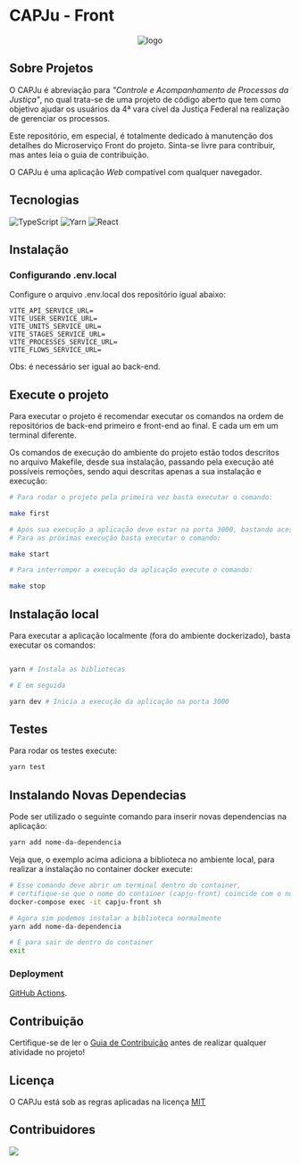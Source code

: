 # CAPJu - Front

<div align="center">
  <img src="https://i.imgur.com/0KsqIUe.png" alt="logo">
</div>

## Sobre Projetos

O CAPJu é abreviação para _"Controle e Acompanhamento de Processos da Justiça"_, no qual trata-se de uma projeto de código aberto que tem como objetivo ajudar os usuários da 4ª vara cível da Justiça Federal na realização de gerenciar os processos.

Este repositório, em especial, é totalmente dedicado à manutenção dos detalhes do Microserviço Front do projeto. Sinta-se livre para contribuir, mas antes leia o guia de contribuição.

O CAPJu é uma aplicação _Web_ compatível com qualquer navegador.

## Tecnologias

![TypeScript](https://img.shields.io/badge/TypeScript-007ACC?style=for-the-badge&logo=typescript&logoColor=white)
![Yarn](https://img.shields.io/badge/yarn-%232C8EBB.svg?style=for-the-badge&logo=yarn&logoColor=white)
![React](https://img.shields.io/badge/react-%2320232a.svg?style=for-the-badge&logo=react&logoColor=%2361DAFB)


## Instalação
### Configurando .env.local

Configure o arquivo .env.local dos repositório igual abaixo:

```
VITE_API_SERVICE_URL=
VITE_USER_SERVICE_URL=
VITE_UNITS_SERVICE_URL=
VITE_STAGES_SERVICE_URL=
VITE_PROCESSES_SERVICE_URL=
VITE_FLOWS_SERVICE_URL=
```

Obs: é necessário ser igual ao back-end.

## Execute o projeto

Para executar o projeto é recomendar executar os comandos na ordem de repositórios de back-end primeiro e front-end ao final. E cada um em um terminal diferente. 

Os comandos de execução do ambiente do projeto estão todos descritos no arquivo Makefile, desde sua instalação, passando pela execução até possíveis remoções, sendo aqui descritas apenas a sua instalação e execução:

```bash
# Para rodar o projeto pela primeira vez basta executar o comando:

make first

# Após sua execução a aplicação deve estar na porta 3000, bastando acessar o endereço localhost:3000 no navegador.
# Para as próximas execução basta executar o comando:

make start

# Para interromper a execução da aplicação execute o comando:

make stop
```

## Instalação local

Para executar a aplicação localmente (fora do ambiente dockerizado), basta executar os comandos:

```bash

yarn # Instala as bibliotecas 

# E em seguida

yarn dev # Inicia a execução da aplicação na porta 3000
```

## Testes

Para rodar os testes execute:

```bash
yarn test
```

## Instalando Novas Dependecias

Pode ser utilizado o seguinte comando para inserir novas dependencias na aplicação:

```bash
yarn add nome-da-dependencia
```

Veja que, o exemplo acima adiciona a biblioteca no ambiente local, para realizar a instalação no container docker execute:

```bash
# Esse comando deve abrir um terminal dentro do container, 
# certifique-se que o nome do container (capju-front) coincide com o nome do ambiente em sua máquina
docker-compose exec -it capju-front sh

# Agora sim podemos instalar a biblioteca normalmente
yarn add nome-da-dependencia

# E para sair de dentro do container
exit
```

### Deployment

[GitHub Actions](https://github.com/fga-eps-mds/2023-1-CAPJu-Front/actions).

## Contribuição

Certifique-se de ler o [Guia de Contribuição](https://github.com/fga-eps-mds/2023-1-CAPJu-Front/blob/main/.github/CONTRIBUTING.md) antes de realizar qualquer atividade no projeto!

## Licença

O CAPJu está sob as regras aplicadas na licença [MIT](https://github.com/fga-eps-mds/2023-1-CAPJu-Front/blob/main/LICENSE)

## Contribuidores

<a href="https://github.com/fga-eps-mds/2023-1-CAPJu-Front/graphs/contributors">
  <img src="https://contrib.rocks/image?repo=fga-eps-mds/2023-1-CAPJu-Front" />
</a>